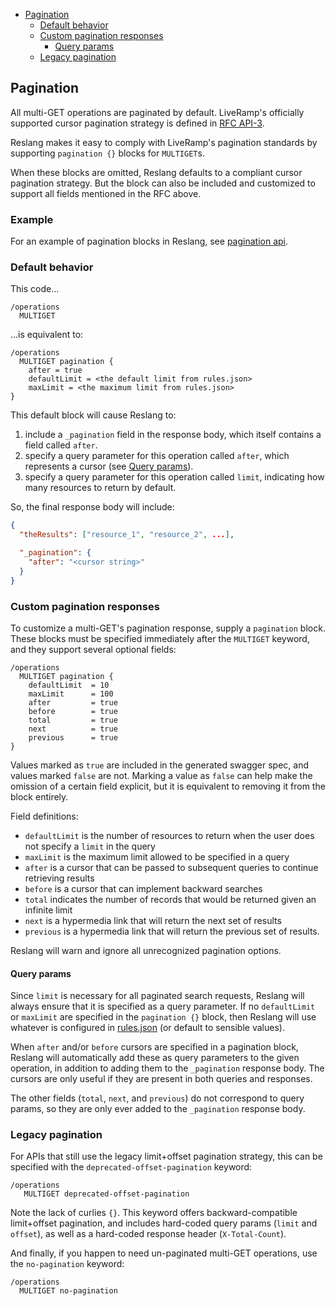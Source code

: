 <!-- START doctoc generated TOC please keep comment here to allow auto update -->
<!-- DON'T EDIT THIS SECTION, INSTEAD RE-RUN doctoc TO UPDATE -->

-   [Pagination](#pagination)
    -   [Default behavior](#default-behavior)
    -   [Custom pagination responses](#custom-pagination-responses)
        -   [Query params](#query-params)
    -   [Legacy pagination](#legacy-pagination)

<!-- END doctoc generated TOC please keep comment here to allow auto update -->

## Pagination

All multi-GET operations are paginated by default. LiveRamp's officially supported cursor pagination strategy is defined in [RFC API-3](https://liveramp.atlassian.net/wiki/spaces/CI/pages/1014498273/RFC+API-3+LiveRamp+API+Standards).

Reslang makes it easy to comply with LiveRamp's pagination standards by supporting `pagination {}` blocks for `MULTIGET`s.

When these blocks are omitted, Reslang defaults to a compliant cursor pagination strategy. But the block can also be included and customized to support all fields mentioned in the RFC above.

### Example

For an example of pagination blocks in Reslang, see [pagination api](models/pagination/api.reslang).

### Default behavior

This code...

```
/operations
  MULTIGET
```

...is equivalent to:

```
/operations
  MULTIGET pagination {
    after = true
    defaultLimit = <the default limit from rules.json>
    maxLimit = <the maximum limit from rules.json>
}
```

This default block will cause Reslang to:

1. include a `_pagination` field in the response body, which itself contains a field called `after`.
2. specify a query parameter for this operation called `after`, which represents a cursor (see [Query params](#query-params)).
3. specify a query parameter for this operation called `limit`, indicating how many resources to return by default.

So, the final response body will include:

```json
{
  "theResults": ["resource_1", "resource_2", ...],

  "_pagination": {
    "after": "<cursor string>"
  }
}
```

### Custom pagination responses

To customize a multi-GET's pagination response, supply a `pagination` block. These blocks must be specified immediately after the `MULTIGET` keyword, and they support several optional fields:

```
/operations
  MULTIGET pagination {
    defaultLimit  = 10
    maxLimit      = 100
    after         = true
    before        = true
    total         = true
    next          = true
    previous      = true
}
```

Values marked as `true` are included in the generated swagger spec, and values marked `false` are not. Marking a value as `false` can help make the omission of a certain field explicit, but it is equivalent to removing it from the block entirely.

Field definitions:

-   `defaultLimit` is the number of resources to return when the user does not specify a `limit` in the query
-   `maxLimit` is the maximum limit allowed to be specified in a query
-   `after` is a cursor that can be passed to subsequent queries to continue retrieving results
-   `before` is a cursor that can implement backward searches
-   `total` indicates the number of records that would be returned given an infinite limit
-   `next` is a hypermedia link that will return the next set of results
-   `previous` is a hypermedia link that will return the previous set of results.

Reslang will warn and ignore all unrecognized pagination options.

#### Query params

Since `limit` is necessary for all paginated search requests, Reslang will always ensure that it is specified as a query parameter. If no `defaultLimit` or `maxLimit` are specified in the `pagination {}` block, then Reslang will use whatever is configured in [rules.json](src/library/rules.json) (or default to sensible values).

When `after` and/or `before` cursors are specified in a pagination block, Reslang will automatically add these as query parameters to the given operation, in addition to adding them to the `_pagination` response body. The cursors are only useful if they are present in both queries and responses.

The other fields (`total`, `next`, and `previous`) do not correspond to query params, so they are only ever added to the `_pagination` response body.

### Legacy pagination

For APIs that still use the legacy limit+offset pagination strategy, this can be specified with the `deprecated-offset-pagination` keyword:

```
/operations
   MULTIGET deprecated-offset-pagination
```

Note the lack of curlies `{}`. This keyword offers backward-compatible limit+offset pagination, and includes hard-coded query params (`limit` and `offset`), as well as a hard-coded response header (`X-Total-Count`).

And finally, if you happen to need un-paginated multi-GET operations, use the `no-pagination` keyword:

```
/operations
  MULTIGET no-pagination
```
